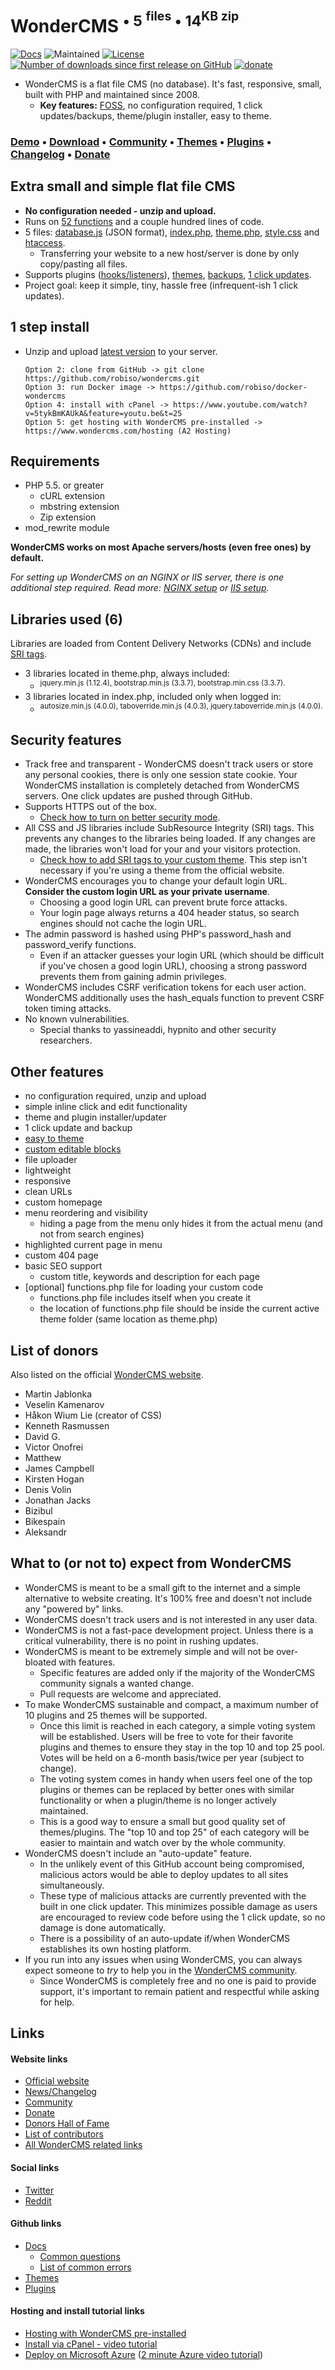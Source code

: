 # WonderCMS <sup> • 5 <sup>files</sup> • 14<sup>KB zip</sup></sup>

[![Docs](https://img.shields.io/readthedocs/pip/stable.svg?longCache=true&v=100)](https://github.com/robiso/wondercms/wiki#wondercms-documentation)
![Maintained](https://img.shields.io/maintenance/yes/2019.svg?longCache=true)
[![License](https://img.shields.io/github/license/mashape/apistatus.svg?longCache=true)](https://github.com/robiso/wondercms/blob/master/license)
[![Number of downloads since first release on GitHub](https://img.shields.io/github/downloads/robiso/wondercms/total.svg?label=downloads%20since%202017&longCache=true)](https://github.com/robiso/wondercms/releases)
[![donate](https://img.shields.io/badge/donate-PayPal-green.svg?longCache=true)](https://paypal.me/WonderCMS)

- WonderCMS is a flat file CMS (no database). It's fast, responsive, small, built with PHP and maintained since 2008.
  - **Key features:** [FOSS](https://en.wikipedia.org/wiki/Free_and_open-source_software), no configuration required, 1 click updates/backups, theme/plugin installer, easy to theme.
### **[Demo](https://www.wondercms.com/demo) • [Download](https://www.wondercms.com/latest) • [Community](https://www.wondercms.com/community) • [Themes](https://www.wondercms.com/themes) • [Plugins](https://www.wondercms.com/plugins) • [Changelog](https://www.wondercms.com/whatsnew) • [Donate](https://www.wondercms.com/donate)**

## Extra small and simple flat file CMS
  - **No configuration needed - unzip and upload.**
  - Runs on [52 functions](https://github.com/robiso/wondercms/wiki/List-of-all-functions) and a couple hundred lines of code.
  - 5 files: [database.js](https://github.com/robiso/wondercms/wiki/Default-database.js#default-databasejs) (JSON format), [index.php](https://github.com/robiso/wondercms/blob/master/index.php), [theme.php](https://github.com/robiso/wondercms/blob/master/themes/default/theme.php), [style.css](https://github.com/robiso/wondercms/blob/master/themes/default/css/style.css) and [htaccess](https://github.com/robiso/wondercms/blob/master/.htaccess).
    - Transferring your website to a new host/server is done by only copy/pasting all files.
  - Supports plugins ([hooks/listeners](https://github.com/robiso/wondercms/wiki/List-of-hooks)), [themes](https://github.com/robiso/wondercms/wiki/Create-theme-in-8-easy-steps), [backups](https://github.com/robiso/wondercms/wiki/Backup-all-files), [1 click updates](https://github.com/robiso/wondercms/wiki/One-click-update).
  - Project goal: keep it simple, tiny, hassle free (infrequent-ish 1 click updates).

## 1 step install
- Unzip and upload [latest version](https://www.wondercms.com/latest) to your server.

      Option 2: clone from GitHub -> git clone https://github.com/robiso/wondercms.git
      Option 3: run Docker image -> https://github.com/robiso/docker-wondercms
      Option 4: install with cPanel -> https://www.youtube.com/watch?v=5tykBmKAUkA&feature=youtu.be&t=25
      Option 5: get hosting with WonderCMS pre-installed -> https://www.wondercms.com/hosting (A2 Hosting)

## Requirements
- PHP 5.5. or greater
  - cURL extension
  - mbstring extension
  - Zip extension
- mod_rewrite module

**WonderCMS works on most Apache servers/hosts (even free ones) by default.**

*For setting up WonderCMS on an NGINX or IIS server, there is one additional step required. Read more: [NGINX setup](https://github.com/robiso/wondercms/wiki/NGINX-server-config) or [IIS setup](https://github.com/robiso/wondercms/wiki/IIS-server-config).*


## Libraries used (6)
Libraries are loaded from Content Delivery Networks (CDNs) and include [SRI tags](https://github.com/robiso/wondercms/wiki/Add-SRI-tags-to-your-theme-libraries#3-steps-for-more-security).
- 3 libraries located in theme.php, always included:
  - <sup>jquery.min.js (1.12.4), bootstrap.min.js (3.3.7), bootstrap.min.css (3.3.7).</sup>
- 3 libraries located in index.php, included only when logged in:
  - <sup>autosize.min.js (4.0.0), taboverride.min.js (4.0.3), jquery.taboverride.min.js (4.0.0).</sup>

## Security features
- Track free and transparent - WonderCMS doesn't track users or store any personal cookies, there is only one session state cookie. Your WonderCMS installation is completely detached from WonderCMS servers. One click updates are pushed through GitHub.
- Supports HTTPS out of the box.
  - [Check how to turn on better security mode](https://github.com/robiso/wondercms/wiki/Better-security-mode-(HTTPS-and-other-features)).
- All CSS and JS libraries include SubResource Integrity (SRI) tags. This prevents any changes to the libraries being loaded. If any changes are made, the libraries won't load for your and your visitors protection.
  - [Check how to add SRI tags to your custom theme](https://github.com/robiso/wondercms/wiki/Add-SRI-tags-to-your-theme-libraries#sri-subresource-integrity---3-steps-for-more-security). This step isn't necessary if you're using a theme from the official website.
- WonderCMS encourages you to change your default login URL. **Consider the custom login URL as your private username**.
  - Choosing a good login URL can prevent brute force attacks.
  - Your login page always returns a 404 header status, so search engines should not cache the login URL.
- The admin password is hashed using PHP's password_hash and password_verify functions.
  - Even if an attacker guesses your login URL (which should be difficult if you've chosen a good login URL), choosing a strong password prevents them from gaining admin privileges.
- WonderCMS includes CSRF verification tokens for each user action. WonderCMS additionally uses the hash_equals function to prevent CSRF token timing attacks.
- No known vulnerabilities.
   - Special thanks to yassineaddi, hypnito and other security researchers.

## Other features
 - no configuration required, unzip and upload
 - simple inline click and edit functionality
 - theme and plugin installer/updater
 - 1 click update and backup
 - [easy to theme](https://github.com/robiso/wondercms/wiki/Create-theme-in-8-easy-steps)
 - [custom editable blocks](https://github.com/robiso/wondercms/wiki/Create-new-editable-areas-or-editable-blocks#difference-between-editable-blocks-and-editable-areas)
 - file uploader
 - lightweight
 - responsive
 - clean URLs
 - custom homepage
 - menu reordering and visibility
   - hiding a page from the menu only hides it from the actual menu (and not from search engines)
 - highlighted current page in menu
 - custom 404 page
 - basic SEO support
   - custom title, keywords and description for each page
 - [optional] functions.php file for loading your custom code
   - functions.php file includes itself when you create it
   - the location of functions.php file should be inside the current active theme folder (same location as theme.php)

## List of donors
Also listed on the official [WonderCMS website](https://www.wondercms.com/donors).
- Martin Jablonka
- Veselin Kamenarov
- Håkon Wium Lie (creator of CSS)
- Kenneth Rasmussen
- David G.
- Victor Onofrei
- Matthew
- James Campbell
- Kirsten Hogan
- Denis Volin
- Jonathan Jacks
- Bizibul
- Bikespain
- Aleksandr

## What to (or not to) expect from WonderCMS
- WonderCMS is meant to be a small gift to the internet and a simple alternative to website creating. It's 100% free and doesn't not include any "powered by" links.
- WonderCMS doesn't track users and is not interested in any user data.
- WonderCMS is not a fast-pace development project. Unless there is a critical vulnerability, there is no point in rushing updates.
- WonderCMS is meant to be extremely simple and will not be over-bloated with features.
  - Specific features are added only if the majority of the WonderCMS community signals a wanted change.
  - Pull requests are welcome and appreciated.
- To make WonderCMS sustainable and compact, a maximum number of 10 plugins and 25 themes will be supported.
  - Once this limit is reached in each category, a simple voting system will be established. Users will be free to vote for their favorite plugins and themes to ensure they stay in the top 10 and top 25 pool. Votes will be held on a 6-month basis/twice per year (subject to change).
  - The voting system comes in handy when users feel one of the top plugins or themes can be replaced by better ones with similar functionality or when a plugin/theme is no longer actively maintained.
  - This is a good way to ensure a small but good quality set of themes/plugins. The "top 10 and top 25" of each category will be easier to maintain and watch over by the whole community.
- WonderCMS doesn't include an "auto-update" feature.
  - In the unlikely event of this GitHub account being compromised, malicious actors would be able to deploy updates to all sites simultaneously.
  - These type of malicious attacks are currently prevented with the built in one click updater. This minimizes possible damage as users are encouraged to review code before using the 1 click update, so no damage is done automatically.
  -  There is a possibility of an auto-update if/when WonderCMS establishes its own hosting platform.
- If you run into any issues when using WonderCMS, you can always expect someone to *try* to help you in the [WonderCMS community](https://www.wondercms.com/community).
  - Since WonderCMS is completely free and no one is paid to provide support, it's important to remain patient and respectful while asking for help.

## Links
#### Website links
- [Official website](https://www.wondercms.com)
- [News/Changelog](https://www.wondercms.com/whatsnew)
- [Community](https://www.wondercms.com/community)
- [Donate](https://www.wondercms.com/donate)
- [Donors Hall of Fame](https://www.wondercms.com/donors)
- [List of contributors](https://www.wondercms.com/special-contributors)
- [All WonderCMS related links](https://www.wondercms.com/links)

#### Social links
- [Twitter](https://twitter.com/wondercms)
- [Reddit](https://reddit.com/r/WonderCMS)

#### Github links
- [Docs](https://github.com/robiso/wondercms/wiki#wondercms-documentation)
   - [Common questions](https://github.com/robiso/wondercms/wiki#common-questions--help)
   - [List of common errors](https://github.com/robiso/wondercms/wiki/List-of-common-errors#troubleshooting-common-errors)
- [Themes](https://github.com/robiso/wondercms-themes)
- [Plugins](https://github.com/robiso/wondercms-plugins)

#### Hosting and install tutorial links
- [Hosting with WonderCMS pre-installed](https://www.wondercms.com/hosting)
- [Install via cPanel - video tutorial](https://www.youtube.com/watch?v=5tykBmKAUkA&feature=youtu.be&t=25)
- [Deploy on Microsoft Azure](https://azure.microsoft.com/en-gb/try/app-service/web/wondercms/?Language=php&Step=template) ([2 minute Azure video tutorial](https://channel9.msdn.com/Blogs/Open/A-PHP-CMS-in-the-cloud-no-signup-needed-in-2-minutes))</sup>
